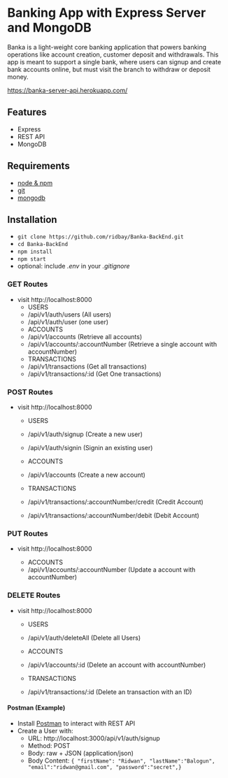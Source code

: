 # Banking App with Express Server and MongoDB
Banka is a light-weight core banking application that powers banking operations like account creation, customer deposit and withdrawals. This app is meant to support a single bank, where users can signup and create bank accounts online, but must visit the branch to withdraw or deposit money.

https://banka-server-api.herokuapp.com/

## Features

- Express
- REST API
- MongoDB

## Requirements

- [node & npm](https://nodejs.org/en/)
- [git](https://git-scm.com/)
- [mongodb](https://www.mongodb.com/)

## Installation

- `git clone https://github.com/ridbay/Banka-BackEnd.git`
- `cd Banka-BackEnd`
- `npm install`
- `npm start`
- optional: include _.env_ in your _.gitignore_

### GET Routes

- visit http://localhost:8000
  - USERS
  - /api/v1/auth/users (All users)
  - /api/v1/auth/user (one user)
  - ACCOUNTS
  - /api/v1/accounts (Retrieve all accounts)
  - /api/v1/accounts/:accountNumber (Retrieve a single account with accountNumber)
  - TRANSACTIONS
  - /api/v1/transactions (Get all transactions)
  - /api/v1/transactions/:id (Get One transactions)

### POST Routes
- visit http://localhost:8000
  - USERS
  - /api/v1/auth/signup (Create a new user)
  - /api/v1/auth/signin (Signin an existing user)
  - ACCOUNTS
  - /api/v1/accounts (Create a new account)

  - TRANSACTIONS
  - /api/v1/transactions/:accountNumber/credit (Credit Account)
  - /api/v1/transactions/:accountNumber/debit (Debit Account)


### PUT Routes
- visit http://localhost:8000

  - ACCOUNTS
  - /api/v1/accounts/:accountNumber (Update a account with accountNumber)



### DELETE Routes
- visit http://localhost:8000
  - USERS
  - /api/v1/auth/deleteAll (Delete all Users)

  - ACCOUNTS
  - /api/v1/accounts/:id (Delete an account with accountNumber)

  - TRANSACTIONS
  - /api/v1/transactions/:id (Delete an transaction with an ID)



#### Postman (Example)

- Install [Postman](https://www.getpostman.com/apps) to interact with REST API
- Create a User with:
  - URL: http://localhost:3000/api/v1/auth/signup
  - Method: POST
  - Body: raw + JSON (application/json)
  - Body Content: `{ "firstName": "Ridwan", "lastName":"Balogun", "email":"ridwan@gmail.com", "password":"secret",}`

